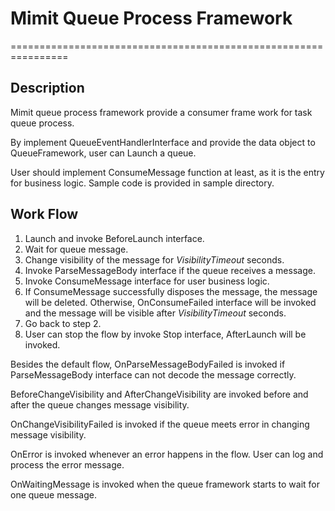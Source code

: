 # Mimit Queue Process Framework

================================================================

## Description
Mimit queue process framework provide a consumer frame work for task queue process.

By implement QueueEventHandlerInterface and provide the data object to QueueFramework, 
user can Launch a queue. 

User should implement ConsumeMessage function at least, as it is the entry for business logic. 
Sample code is provided in sample directory.

## Work Flow

1. Launch and invoke BeforeLaunch interface.
2. Wait for queue message.
4. Change visibility of the message for *VisibilityTimeout* seconds.
3. Invoke ParseMessageBody interface if the queue receives a message.
4. Invoke ConsumeMessage interface for user business logic.
5. If ConsumeMessage successfully disposes the message, the message will be deleted.
   Otherwise, OnConsumeFailed interface will be invoked and the message will be visible
   after *VisibilityTimeout* seconds.
6. Go back to step 2.
7. User can stop the flow by invoke Stop interface, AfterLaunch will be invoked.

Besides the default flow, OnParseMessageBodyFailed is invoked if ParseMessageBody interface
can not decode the message correctly. 

BeforeChangeVisibility and AfterChangeVisibility are 
invoked before and after the queue changes message visibility. 

OnChangeVisibilityFailed is invoked if the queue meets error in changing message visibility. 

OnError is invoked whenever an error happens in the flow. 
User can log and process the error message.

OnWaitingMessage is invoked when the queue framework starts to wait for one queue message.


